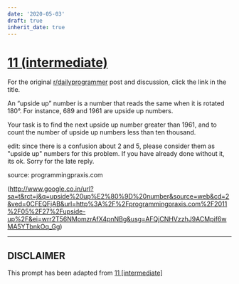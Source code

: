 ```yaml
---
date: '2020-05-03'
draft: true
inherit_date: true
---
```


# [11 (intermediate)](https://www.reddit.com/r/dailyprogrammer/comments/pwox3/2192012_challenge_11_intermediate/)

For the original [r/dailyprogrammer](https://www.reddit.com/r/dailyprogrammer/) post and discussion, click the link in the title.

An “upside up” number is a number that reads the same when it is rotated 180°. For instance, 689 and 1961 are upside up numbers.

Your task is to find the next upside up number greater than 1961, and to count the number of upside up numbers less than ten thousand.

edit: since there is a confusion about 2 and 5, please consider them as "upside up" numbers for this problem. If you have already done without it, its ok. Sorry for the late reply.

source: programmingpraxis.com

(http://www.google.co.in/url?sa=t&rct=j&q=upside%20up%E2%80%9D%20number&source=web&cd=2&ved=0CFEQFjAB&url=http%3A%2F%2Fprogrammingpraxis.com%2F2011%2F05%2F27%2Fupside-up%2F&ei=wrr2T56NMomzrAfX4pnNBg&usg=AFQjCNHVzzhJ9ACMpif6wMA5YTbnkOq_Gg)

----
## **DISCLAIMER**
This prompt has been adapted from [11 [intermediate]](https://www.reddit.com/r/dailyprogrammer/comments/pwox3/2192012_challenge_11_intermediate/
)
